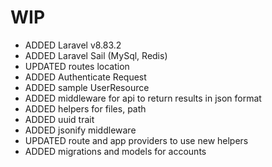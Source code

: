 # WIP
- ADDED Laravel v8.83.2
- ADDED Laravel Sail (MySql, Redis)
- UPDATED routes location
- ADDED Authenticate Request
- ADDED sample UserResource
- ADDED middleware for api to return results in json format
- ADDED helpers for files, path
- ADDED uuid trait
- ADDED jsonify middleware
- UPDATED route and app providers to use new helpers
- ADDED migrations and models for accounts
